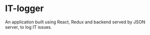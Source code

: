 # IT-logger
An application built using React, Redux and backend served by JSON server, to log IT issues.
